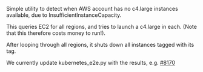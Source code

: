 Simple utility to detect when AWS account has no c4.large instances available, due to InsufficientInstanceCapacity.

This queries EC2 for all regions, and tries to launch a c4.large in each.  (Note that this therefore costs money to run!).

After looping through all regions, it shuts down all instances tagged with its tag.

We currently update kubernetes_e2e.py with the results, e.g. [#8170](https://github.com/kubernetes/test-infra/pull/8170)
